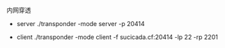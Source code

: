 内网穿透

-  server
./transponder -mode server -p 20414

- client
./transponder -mode client -f sucicada.cf:20414 -lp 22 -rp 2201
